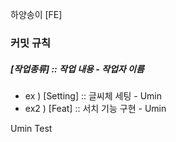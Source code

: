 하양송이 [FE]

### 커밋 규칙
##### [작업종류] :: 작업 내용 - 작업자 이름 

- ex ) [Setting] :: 글씨체 세팅 - Umin 
- ex2 ) [Feat] :: 서치 기능 구현 - Umin

Umin Test